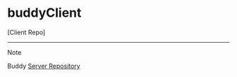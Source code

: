 # buddyClient
[Client Repo]

---

> [!note]
> Buddy [Server Repository](https://github.com/cbnu-buddy/buddyServer)
